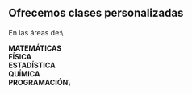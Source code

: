 ## Ofrecemos clases personalizadas

En las áreas de:\

**MATEMÁTICAS**\
**FÍSICA**\
**ESTADÍSTICA**\
**QUÍMICA**\
**PROGRAMACIÓN**\

